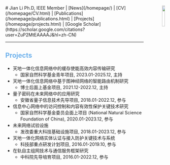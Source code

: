 <div align="right"><img width="13%" height="13%" src="/homepage/images/Photo-lijian.JPG"/ style="float:right; margin: 1px;"></div>
# Jian Li
Ph.D, IEEE Member  
<lijian9@ustc.edu.cn> | <http://if.ustc.edu.cn/member.php>   
[News](/homepage/) | [CV](/homepage/CV.html) | [Publications](/homepage/publications.html) | [Projects](/homepage/projects.html) | [Google Scholar](https://scholar.google.com/citations?user=ZuP2MtEAAAAJ&hl=zh-CN)

***

## <font color=#6EB1EC>Projects</font>  
- 天地一体化信息网络中的缓存使能高效内容传输研究  
	- 国家自然科学基金青年项目, 2023.01-2025.12, 主持
- 天地一体化信息网络中基于图神经网络的智能路由机制研究  
	- 博士后面上基金项目, 2021.12-2022.12, 主持  
- 量子密码在未来网络中的应用研究  
	- 安徽省量子信息技术先导项目, 2018.01-2022.12, 参与  
- 信息中心网络中的访问控制和内容有效性保护关键技术研究  
	- 国家自然科学基金委员会面上项目 (National Natural Science Foundation of China), 2020.01-2023.12, 参与  
- 未来网络试验设施  
	- 发改委重大科技基础设施项目, 2018.01-2023.12, 参与  
- 天地一体化网络实体认证与接入防护关键技术与系统  
	- 科技部重点研发计划项目, 2016.01-2019.10, 参与  
- 在轨自主组网技术与通信服务框架研究  
	- 中科院先导培育项目, 2016.01-2022.12, 参与  